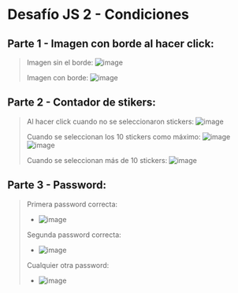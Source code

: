 # Desafío JS 2 - Condiciones

## Parte 1 - Imagen con borde al hacer click:

> Imagen sin el borde:
>![image](https://github.com/user-attachments/assets/a31d06c5-a39e-4df5-a89a-f1131a49eac9)
>
> Imagen con borde:
> ![image](https://github.com/user-attachments/assets/51d98746-0789-41db-8737-a968d112fe0e)

## Parte 2 - Contador de stikers:
> Al hacer click cuando no se seleccionaron stickers:
>![image](https://github.com/user-attachments/assets/75692318-1392-475e-85ac-1c406f1b62eb)
>
> Cuando se seleccionan los 10 stickers como máximo:
> ![image](https://github.com/user-attachments/assets/15579650-69f1-442e-bd26-8ddd8d976693)
>![image](https://github.com/user-attachments/assets/621a1db0-88b0-4c57-a376-a83b29b21229)
> 
>  Cuando se seleccionan más de 10 stickers:
> ![image](https://github.com/user-attachments/assets/45264e90-e7aa-4f9f-b9b7-5e4649c4ffec)

## Parte 3 - Password:
> Primera password correcta:
> - ![image](https://github.com/user-attachments/assets/7efe74bc-8afa-4205-bf96-e725754fb827)
>
> Segunda password correcta:
> - ![image](https://github.com/user-attachments/assets/9472749e-fa1b-4674-af1b-b7ed76807579)
>
> Cualquier otra password:
> - ![image](https://github.com/user-attachments/assets/8c69a341-5d14-4b6e-99ca-cfee235858bf)





